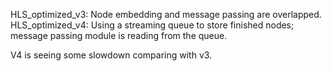 HLS_optimized_v3: Node embedding and message passing are overlapped. 
HLS_optimized_v4: Using a streaming queue to store finished nodes; message passing module is reading from the queue.

V4 is seeing some slowdown comparing with v3.
